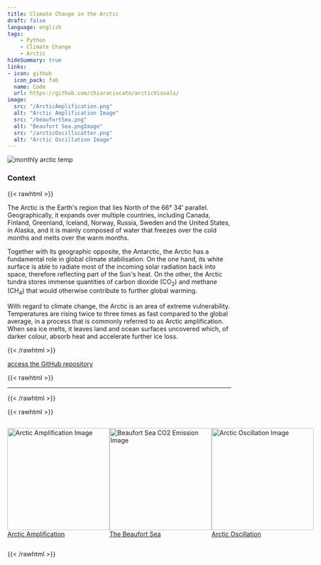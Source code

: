 ```yaml
---
title: Climate Change in the Arctic
draft: false
language: english
tags:
    - Python
    - Climate Change
    - Arctic
hideSummary: true
links:
- icon: github
  icon_pack: fab
  name: Code
  url: https://github.com/chiaraciscato/arcticVisuals/
image:
  src: "/ArcticAmplification.png"
  alt: "Arctic Amplification Image"
  src: "/beaufortSea.png"
  alt: "Beaufort Sea.pngImage"
  src: "/arcticOscillscatter.png"
  alt: "Arctic Oscillation Image"
---
```


![monthly arctic temp](/MonthlyArcticTemp.png)

<!-- {{< rawhtml >}}

<p style="margin-bottom:7em"></p>

{{< /rawhtml >}} -->

### Context

{{< rawhtml >}}

<p>The Arctic is the Earth's region that lies North of the 66° 34' parallel. Geographically, it expands over multiple countries, including Canada, Finland, Greenland, Iceland, Norway, Russia, Sweden and the United States, in Alaska, and it is mainly composed of water that freezes over the cold months and melts over the warm months.</p> 

<p>Together with its geographic opposite, the Antarctic, the Arctic has a fundamental role in global climate stabilisation. On the one hand, its white surface is able to radiate most of the incoming solar radiation back into space, therefore reflecting part of the Sun's heat. On the other, the Arctic tundra stores immense quantities of carbon dioxide (CO<sub>2</sub>) and methane (CH<sub>4</sub>) that would otherwise contribute to further global warming.</p>

<p>With regard to climate change, the Arctic is an area of extreme vulnerability. Temperatures are rising twice to three times as fast compared to the global average, in a process that is commonly referred to as Arctic amplification. When sea ice melts, it leaves land and ocean surfaces uncovered which, of darker colour, absorb heat and accelerate further ice loss. </p>

{{< /rawhtml >}}

[access the GitHub repository](https://github.com/chiaraciscato/arcticVisuals/tree/main) 

{{< rawhtml >}}

<hr />

{{< /rawhtml >}}

<p>
</p>

{{< rawhtml >}}

<div style="display: inline-flex; justify-content: center;">
    <p><a href="https://www.osservatorioartico.it/amplificazione-artica/" title="What is Arctic Amplification">
        <img src="/ArcticAmplification.png" alt="Arctic Amplification Image" width="230">
        Arctic Amplification
    </a></p>
    <p><a href="https://www.osservatorioartico.it/mare-co2-beaufort/" title="The Beaufort Sea is emitting CO<sub>2</sub>">
        <img src="/beaufortSea.png" alt="Beaufort Sea CO2 Emission Image" width="230">
        The Beaufort Sea
    </a></p>
    <p><a href="https://www.osservatorioartico.it/oscillazione-artica/" title="How Arctic Oscillation works">
        <img src="/arcticOscillscatter.png" alt="Arctic Oscillation Image" width="230">
        Arctic Oscillation
    </a></p>
</div>

{{< /rawhtml >}}
